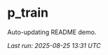 # p_train

Auto-updating README demo.

<!--START_SECTION:status-->
_Last run: 2025-08-25 13:31 UTC_
<!--END_SECTION:status-->

































































































































